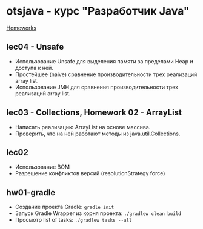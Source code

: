 # otsjava - курс "Разработчик Java"

[Homeworks](hworks.md)

## lec04 - Unsafe
- Использование Unsafe для выделения памяти за пределами Heap и доступа к ней.
- Простейшее (naive) сравнение производительности трех реализаций array list.
- Использование JMH для сравнения производительности трех реализаций array list.

## lec03 - Collections, Homework 02 - ArrayList
- Написать реализацию ArrayList на основе массива.
- Проверить, что на ней работают методы из java.util.Collections.

## lec02
- Использование BOM
- Разрешение конфликтов версий (resolutionStrategy force)

## hw01-gradle
- Создание проекта Gradle: `gradle init`
- Запуск Gradle Wrapper из корня проекта: `./gradlew clean build`
- Просмотр list of tasks: `./gradlew tasks --all`

